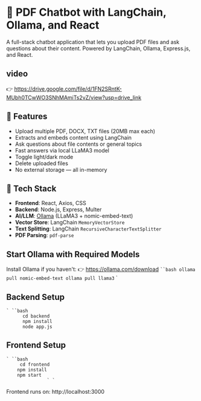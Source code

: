 # 📄 PDF Chatbot with LangChain, Ollama, and React

A full-stack chatbot application that lets you upload PDF files and ask questions about their content. Powered by LangChain, Ollama, Express.js, and React.

## video 
   👉 https://drive.google.com/file/d/1FN2SRntK-MUbh0TCwWO3SNhMAmiTs2vZ/view?usp=drive_link

## 🚀 Features

- Upload multiple PDF, DOCX, TXT files (20MB max each)
- Extracts and embeds content using LangChain
- Ask questions about file contents or general topics
- Fast answers via local LLaMA3 model
- Toggle light/dark mode
- Delete uploaded files
- No external storage — all in-memory

## 🧱 Tech Stack

- **Frontend**: React, Axios, CSS
- **Backend**: Node.js, Express, Multer
- **AI/LLM**: [Ollama](https://ollama.com/) (LLaMA3 + nomic-embed-text)
- **Vector Store**: LangChain `MemoryVectorStore`
- **Text Splitting**: LangChain `RecursiveCharacterTextSplitter`
- **PDF Parsing**: `pdf-parse`

## Start Ollama with Required Models
Install Ollama if you haven't:
👉 https://ollama.com/download
` ``bash
  ollama pull nomic-embed-text
  ollama pull llama3
                       ` `
## Backend Setup

    ` ``bash
          cd backend
          npm install
          node app.js 
           

## Frontend Setup
    ` ``bash
         cd frontend
        npm install
        npm start
                   ` `
Frontend runs on: http://localhost:3000

